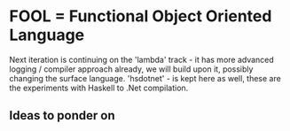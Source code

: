 FOOL = Functional Object Oriented Language
===========================================

Next iteration is continuing on the 'lambda' track - it has more advanced logging / compiler approach already, we will build upon it, possibly changing the surface language.
'hsdotnet' - is kept here as well, these are the experiments with Haskell to .Net compilation.

Ideas to ponder on
-----------------------------





